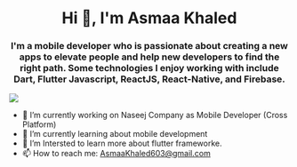 <h1 align="center">Hi 👋, I'm Asmaa Khaled</h1>
<h3 align="center">I'm a mobile developer who is passionate about creating a new apps to elevate people and help new developers to find the right path. Some technologies I enjoy working with include Dart, Flutter Javascript, ReactJS, React-Native, and Firebase.</h3>
<p>
    <a href="https://www.linkedin.com/in/asmaakhaled22/"><img src="https://img.shields.io/badge/linkedin-%230177B5?style=flat&logo=linkedin&logoColor=white"/></a>
  </p>

- 🔭 I’m currently working on Naseej Company as Mobile Developer (Cross Platform)
- 🌱 I’m currently learning about mobile development
- 👯 I’m Intersted to learn more about flutter frameworke.
- 📫 How to reach me: AsmaaKhaled603@gmail.com


